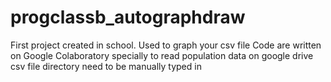 # progclassb_autographdraw
First project created in school. Used to graph your csv file
Code are written on Google Colaboratory specially to read population data on google drive
csv file directory need to be manually typed in
